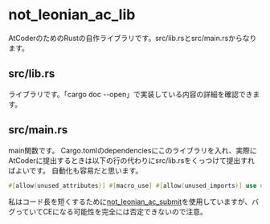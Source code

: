# not_leonian_ac_lib
AtCoderのためのRustの自作ライブラリです。src/lib.rsとsrc/main.rsからなります。

## src/lib.rs
ライブラリです。「cargo doc --open」で実装している内容の詳細を確認できます。

## src/main.rs
main関数です。
Cargo.tomlのdependenciesにこのライブラリを入れ、実際にAtCoderに提出するときは以下の行の代わりにsrc/lib.rsをくっつけて提出すればよいです。
自動化も容易だと思います。
```rust
#[allow(unused_attributes)] #[macro_use] #[allow(unused_imports)] use not_leonian_ac_lib::*;
```

私はコード長を短くするために[not_leonian_ac_submit](https://github.com/NotLeonian/not_leonian_ac_submit)を使用していますが、バグっていてCEになる可能性を完全には否定できないので注意。
